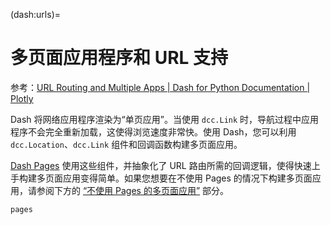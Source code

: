 (dash:urls)=
# 多页面应用程序和 URL 支持

参考：[URL Routing and Multiple Apps | Dash for Python Documentation | Plotly](https://dash.plotly.com/urls)

Dash 将网络应用程序渲染为“单页应用”。当使用 `dcc.Link` 时，导航过程中应用程序不会完全重新加载，这使得浏览速度非常快。使用 Dash，您可以利用 `dcc.Location`、`dcc.Link` 组件和回调函数构建多页面应用。

[Dash Pages](pages) 使用这些组件，并抽象化了 URL 路由所需的回调逻辑，使得快速上手构建多页面应用变得简单。如果您想要在不使用 Pages 的情况下构建多页面应用，请参阅下方的 [“不使用 Pages 的多页面应用”](https://dash.plotly.com/urls#multi-page-apps-without-pages) 部分。

```{toctree}
pages
```